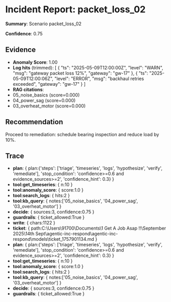 
# Incident Report: packet_loss_02

**Summary**: Scenario packet_loss_02

**Confidence**: 0.75

## Evidence
- **Anomaly Score**: 1.00
- **Log hits** (trimmed):
[
  {
    "ts": "2025-05-09T12:00:00Z",
    "level": "WARN",
    "msg": "gateway packet loss 12%",
    "gateway": "gw-17"
  },
  {
    "ts": "2025-05-09T12:00:06Z",
    "level": "ERROR",
    "msg": "backhaul retries exceeded",
    "gateway": "gw-17"
  }
]
- **RAG citations**:
- 05_noise_basics (score=0.000)
- 04_power_sag (score=0.000)
- 03_overheat_motor (score=0.000)

## Recommendation
Proceed to remediation: schedule bearing inspection and reduce load by 10%.

## Trace

- **plan**: { plan:{'steps': ['triage', 'timeseries', 'logs', 'hypothesize', 'verify', 'remediate'], 'stop_condition': 'confidence>=0.6 and evidence_sources>=2', 'confidence_hint': 0.3} }
- **tool:get_timeseries**: { n:10 }
- **tool:anomaly_score**: { score:1.0 }
- **tool:search_logs**: { hits:2 }
- **tool:kb_query**: { notes:['05_noise_basics', '04_power_sag', '03_overheat_motor'] }
- **decide**: { sources:3, confidence:0.75 }
- **guardrails**: { ticket_allowed:True }
- **write**: { chars:1122 }
- **ticket**: { path:C:\Users\91700\Documents\1 Get A Job Asap !!\September 2025\14th Sept\agentic-inc-respond\agentic-inc-respond\models\ticket_1757901134.md }
- **plan**: { plan:{'steps': ['triage', 'timeseries', 'logs', 'hypothesize', 'verify', 'remediate'], 'stop_condition': 'confidence>=0.6 and evidence_sources>=2', 'confidence_hint': 0.3} }
- **tool:get_timeseries**: { n:10 }
- **tool:anomaly_score**: { score:1.0 }
- **tool:search_logs**: { hits:2 }
- **tool:kb_query**: { notes:['05_noise_basics', '04_power_sag', '03_overheat_motor'] }
- **decide**: { sources:3, confidence:0.75 }
- **guardrails**: { ticket_allowed:True }
